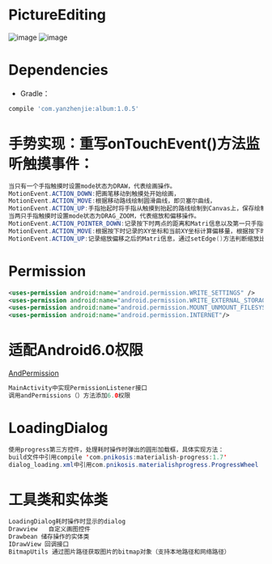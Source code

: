 # PictureEditing

![image](https://github.com/qiushanyueyy/PictureEditing/blob/master/app/src/image/1.png)
![image](https://github.com/qiushanyueyy/PictureEditing/blob/master/app/src/image/2.png)

# Dependencies
* Gradle：
```groovy
compile 'com.yanzhenjie:album:1.0.5'
```

# 手势实现：重写onTouchEvent()方法监听触摸事件：  
```java
当只有一个手指触摸时设置mode状态为DRAW，代表绘画操作。
MotionEvent.ACTION_DOWN:把画笔移动到触摸处开始绘画，
MotionEvent.ACTION_MOVE:根据移动路线绘制圆滑曲线，即贝塞尔曲线，
MotionEvent.ACTION_UP:手指抬起时将手指从触摸到抬起的路线绘制到Canvas上，保存绘制信息到List。 
当两只手指触摸时设置mode状态为DRAG_ZOOM，代表缩放和偏移操作。
MotionEvent.ACTION_POINTER_DOWN:记录按下时两点的距离和Matri信息以及第一只手指的XY坐标（通过spacing()方法获得按下时两点的距离），
MotionEvent.ACTION_MOVE:根据按下时记录的XY坐标和当前XY坐标计算偏移量，根据按下时两点之间的距离和当前两点之间的距离计算缩放比例，
MotionEvent.ACTION_UP:记录缩放偏移之后的Matri信息，通过setEdge()方法判断缩放比例有么有超过最大值或最小值。
```

# Permission
```xml
<uses-permission android:name="android.permission.WRITE_SETTINGS" />
<uses-permission android:name="android.permission.WRITE_EXTERNAL_STORAGE" />
<uses-permission android:name="android.permission.MOUNT_UNMOUNT_FILESYSTEMS" />
<uses-permission android:name="android.permission.INTERNET"/>
```


# 适配Android6.0权限
[AndPermission](https://github.com/yanzhenjie/AndPermission)
```java
MainActivity中实现PermissionListener接口 
调用andPermissions（）方法添加6.0权限
```

# LoadingDialog
```java
使用progress第三方控件，处理耗时操作时弹出的圆形加载框，具体实现方法：
build文件中引用compile 'com.pnikosis:materialish-progress:1.7'
dialog_loading.xml中引用com.pnikosis.materialishprogress.ProgressWheel
```

# 工具类和实体类
```java
LoadingDialog耗时操作时显示的dialog
Drawview   自定义画图控件
Drawbean 储存操作的实体类
IDrawView 回调接口
BitmapUtils 通过图片路径获取图片的bitmap对象（支持本地路径和网络路径）
```

